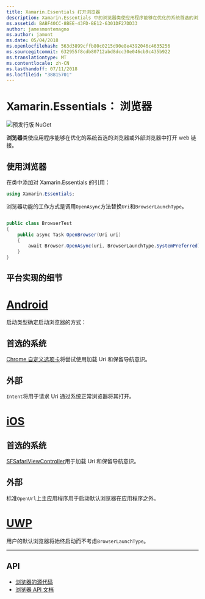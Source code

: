 ```yaml
---
title: Xamarin.Essentials 打开浏览器
description: Xamarin.Essentials 中的浏览器类使应用程序能够在优化的系统首选的浏览器或外部浏览器中打开 web 链接。
ms.assetid: BABF40CC-8BEE-43FD-BE12-6301DF27DD33
author: jamesmontemagno
ms.author: jamont
ms.date: 05/04/2018
ms.openlocfilehash: 563d3899cffb80c0215d90e8e4392046c4635256
ms.sourcegitcommit: 632955f8cdb80712abd8dcc30e046cb9c435b922
ms.translationtype: MT
ms.contentlocale: zh-CN
ms.lasthandoff: 07/11/2018
ms.locfileid: "38815701"
---
```

# <a name="xamarinessentials-browser"></a>Xamarin.Essentials： 浏览器

![预发行版 NuGet](~/media/shared/pre-release.png)

**浏览器**类使应用程序能够在优化的系统首选的浏览器或外部浏览器中打开 web 链接。

## <a name="using-browser"></a>使用浏览器

在类中添加对 Xamarin.Essentials 的引用：

```csharp
using Xamarin.Essentials;
```

浏览器功能的工作方式是调用`OpenAsync`方法替换`Uri`和`BrowserLaunchType`。

```csharp

public class BrowserTest
{
    public async Task OpenBrowser(Uri uri)
    {
        await Browser.OpenAsync(uri, BrowserLaunchType.SystemPreferred);
    }
}
```

## <a name="platform-implementation-specifics"></a>平台实现的细节

# <a name="androidtabandroid"></a>[Android](#tab/android)

启动类型确定启动浏览器的方式：

## <a name="system-preferred"></a>首选的系统

[Chrome 自定义选项卡](https://developer.chrome.com/multidevice/android/customtabs)将尝试使用加载 Uri 和保留导航意识。

## <a name="external"></a>外部

`Intent`将用于请求 Uri 通过系统正常浏览器将其打开。

# <a name="iostabios"></a>[iOS](#tab/ios)

## <a name="system-preferred"></a>首选的系统

[SFSafariViewController](https://developer.xamarin.com/api/type/SafariServices.SFSafariViewController/)用于加载 Uri 和保留导航意识。

## <a name="external"></a>外部

标准`OpenUrl`上主应用程序用于启动默认浏览器在应用程序之外。

# <a name="uwptabuwp"></a>[UWP](#tab/uwp)

用户的默认浏览器将始终启动而不考虑`BrowserLaunchType`。

--------------

## <a name="api"></a>API

- [浏览器的源代码](https://github.com/xamarin/Essentials/tree/master/Xamarin.Essentials/Browser)
- [浏览器 API 文档](xref:Xamarin.Essentials.Browser)
